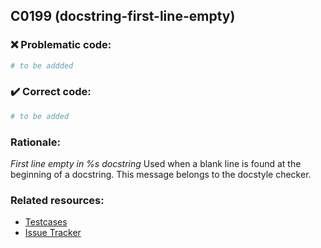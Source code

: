 ## C0199 (docstring-first-line-empty)

### :x: Problematic code:

```python
# to be addded
```

### :heavy_check_mark: Correct code:

```python
# to be added
```

### Rationale:

 *First line empty in %s docstring*
  Used when a blank line is found at the beginning of a docstring. This message
  belongs to the docstyle checker.



### Related resources:

- [Testcases](#)
- [Issue Tracker](https://github.com/PyCQA/pylint/issues?q=is%3Aissue+%22docstring-first-line-empty%22+OR+%22C0199%22)
